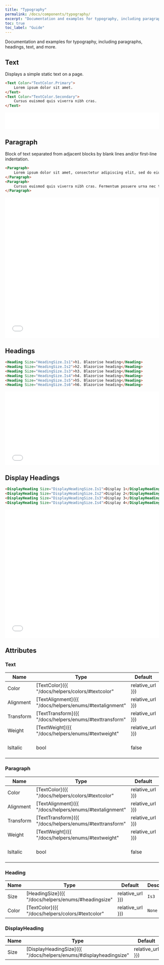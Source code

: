 ```yaml
---
title: "Typography"
permalink: /docs/components/typography/
excerpt: "Documentation and examples for typography, including paragraphs, headings, text, and more."
toc: true
toc_label: "Guide"
---
```


Documentation and examples for typography, including paragraphs, headings, text, and more.

## Text

Displays a simple static text on a page.

```html
<Text Color="TextColor.Primary">
    Lorem ipsum dolor sit amet.
</Text>
<Text Color="TextColor.Secondary">
    Cursus euismod quis viverra nibh cras.
</Text>
```

<iframe src="/examples/typography/text/" frameborder="0" scrolling="no" style="width:100%;height:55px;"></iframe>

## Paragraph

Block of text separated from adjacent blocks by blank lines and/or first-line indentation.

```html
<Paragraph>
    Lorem ipsum dolor sit amet, consectetur adipiscing elit, sed do eiusmod tempor incididunt ut labore et dolore magna aliqua. Cras fermentum odio eu feugiat pretium nibh ipsum consequat. Pulvinar etiam non quam lacus suspendisse faucibus interdum posuere. Nunc sed velit dignissim sodales ut. Mi bibendum neque egestas congue quisque egestas diam in arcu. Quis vel eros donec ac odio tempor. Fermentum posuere urna nec tincidunt praesent. Eget velit aliquet sagittis id consectetur. Molestie at elementum eu facilisis sed odio morbi quis commodo. Ut consequat semper viverra nam libero justo laoreet sit.
</Paragraph>
<Paragraph>
    Cursus euismod quis viverra nibh cras. Fermentum posuere urna nec tincidunt praesent semper feugiat nibh. Varius quam quisque id diam vel quam. Eget sit amet tellus cras adipiscing enim eu turpis. In est ante in nibh mauris cursus mattis. Interdum velit laoreet id donec ultrices tincidunt. Sollicitudin aliquam ultrices sagittis orci a. Turpis egestas sed tempus urna et pharetra pharetra. Felis bibendum ut tristique et egestas quis ipsum suspendisse. Ipsum dolor sit amet consectetur adipiscing elit ut. Enim eu turpis egestas pretium aenean pharetra. Diam sit amet nisl suscipit adipiscing bibendum est. Turpis massa sed elementum tempus egestas. Accumsan in nisl nisi scelerisque eu ultrices vitae. Purus ut faucibus pulvinar elementum integer. Id interdum velit laoreet id donec ultrices tincidunt arcu. Aliquam vestibulum morbi blandit cursus risus at ultrices.
</Paragraph>
```

<iframe src="/examples/typography/paragraph/" frameborder="0" scrolling="no" style="width:100%;height:460px;"></iframe>

## Headings

```html
<Heading Size="HeadingSize.Is1">h1. Blazorise heading</Heading>
<Heading Size="HeadingSize.Is2">h2. Blazorise heading</Heading>
<Heading Size="HeadingSize.Is3">h3. Blazorise heading</Heading>
<Heading Size="HeadingSize.Is4">h4. Blazorise heading</Heading>
<Heading Size="HeadingSize.Is5">h5. Blazorise heading</Heading>
<Heading Size="HeadingSize.Is6">h6. Blazorise heading</Heading>
```

<iframe src="/examples/typography/heading/" frameborder="0" scrolling="no" style="width:100%;height:240px;"></iframe>

## Display Headings

```html
<DisplayHeading Size="DisplayHeadingSize.Is1">Display 1</DisplayHeading>
<DisplayHeading Size="DisplayHeadingSize.Is2">Display 2</DisplayHeading>
<DisplayHeading Size="DisplayHeadingSize.Is3">Display 3</DisplayHeading>
<DisplayHeading Size="DisplayHeadingSize.Is4">Display 4</DisplayHeading>
```

<iframe src="/examples/typography/displayheading/" frameborder="0" scrolling="no" style="width:100%;height:420px;"></iframe>

## Attributes

### Text

| Name          | Type                                                                       | Default          | Description                                                                                 |
|---------------|----------------------------------------------------------------------------|------------------|---------------------------------------------------------------------------------------------|
| Color         | [TextColor]({{ "/docs/helpers/colors/#textcolor" | relative_url }})        | `None`           | Sets the text color.                                                                        |
| Alignment     | [TextAlignment]({{ "/docs/helpers/enums/#textalignment" | relative_url }}) | `Left`           | Sets the text alignment.                                                                    |
| Transform     | [TextTransform]({{ "/docs/helpers/enums/#texttransform" | relative_url }}) | `None`           | Sets the text transformation.                                                               |
| Weight        | [TextWeight]({{ "/docs/helpers/enums/#textweight" | relative_url }})       | `None`           | Sets the text weight.                                                                       |
| IsItalic      | bool                                                                       | false            | Italicize text if set to true.                                                              |

### Paragraph

| Name          | Type                                                                       | Default          | Description                                                                                 |
|---------------|----------------------------------------------------------------------------|------------------|---------------------------------------------------------------------------------------------|
| Color         | [TextColor]({{ "/docs/helpers/colors/#textcolor" | relative_url }})        | `None`           | Sets the text color.                                                                        |
| Alignment     | [TextAlignment]({{ "/docs/helpers/enums/#textalignment" | relative_url }}) | `Left`           | Sets the text alignment.                                                                    |
| Transform     | [TextTransform]({{ "/docs/helpers/enums/#texttransform" | relative_url }}) | `None`           | Sets the text transformation.                                                               |
| Weight        | [TextWeight]({{ "/docs/helpers/enums/#textweight" | relative_url }})       | `None`           | Sets the text weight.                                                                       |
| IsItalic      | bool                                                                       | false            | Italicize text if set to true.                                                              |

### Heading

| Name          | Type                                                                       | Default          | Description                                                                                 |
|---------------|----------------------------------------------------------------------------|------------------|---------------------------------------------------------------------------------------------|
| Size          | [HeadingSize]({{ "/docs/helpers/enums/#headingsize" | relative_url }})     | `Is3`            | Sets the heading size.                                                                      |
| Color         | [TextColor]({{ "/docs/helpers/colors/#textcolor" | relative_url }})        | `None`           | Sets the heading text color.                                                                |

### DisplayHeading

| Name          | Type                                                                                     | Default          | Description                                                                                 |
|---------------|------------------------------------------------------------------------------------------|------------------|---------------------------------------------------------------------------------------------|
| Size          | [DisplayHeadingSize]({{ "/docs/helpers/enums/#displayheadingsize" | relative_url }})     | `Is2`            | Sets the display heading size.                                                              |